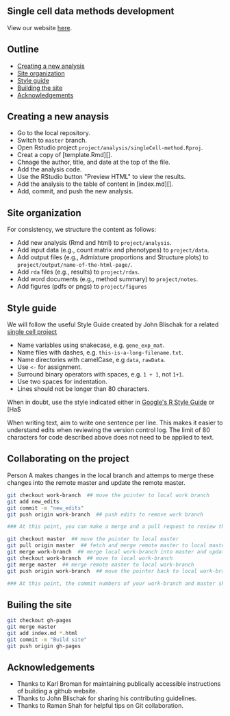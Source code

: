 ## Single cell data methods development

View our website [here](https://jhsiao999.github.io/singleCell-method).

## Outline

*  [Creating a new analysis](#creating-a-new-analysis)
*  [Site organization](#site-organization)
*  [Style guide](#style-guide)
*  [Building the site](#building-the-site)
*  [Acknowledgements](#acknowledgements)


## Creating a new anaysis

*  Go to the local repository. 
*  Switch to `master` branch.
*  Open Rstudio project `project/analysis/singleCell-method.Rproj`.
*  Creat a copy of [template.Rmd][].
*  Chnage the author, title, and date at the top of the file.
*  Add the analysis code.
*  Use the RStudio button "Preview HTML" to view the results.
*  Add the analysis to the table of content in [index.md][].
*  Add, commit, and push the new analysis.


## Site organization

For consistency, we structure the content as follows:

*  Add new analysis (Rmd and html) to `project/analysis`.
*  Add input data (e.g., count matrix and phenotypes) to `project/data`.
*  Add output files (e.g., Admixture proportions and Structure plots)
   to `project/output/name-of-the-html-page/`.
*  Add `rda` files (e.g., results) to `project/rdas`.
*  Add word documents (e.g., method summary) to `project/notes`.
*  Add figures (pdfs or pngs) to `project/figures`



## Style guide

We will follow the useful Style Guide created by John Blischak for a
related [single cell project]()

*  Name variables using snakecase, e.g. `gene_exp_mat`.
*  Name files with dashes, e.g. `this-is-a-long-filename.txt`.
*  Name directories with camelCase, e.g `data`, `rawData`.
*  Use `<-` for assignment.
*  Surround binary operators with spaces, e.g. `1 + 1`, not `1+1`.
*  Use two spaces for indentation.
*  Lines should not be longer than 80 characters.

When in doubt, use the style indicated either in [Google's R Style Guide][google-style] or [Ha$

When writing text, aim to write one sentence per line.
This makes it easier to understand edits when reviewing the version control log.
The limit of 80 characters for code described above does not need to be applied to text.

[google-style]: https://google-styleguide.googlecode.com/svn/trunk/Rguide.xml
[hadley-style]: http://r-pkgs.had.co.nz/style.html


## Collaborating on the project

Person A makes changes in the local branch and attemps to merge these changes into the remote master and update the remote master.

```bash
git checkout work-branch  ## move the pointer to local work branch
git add new_edits
git commit -m "new_edits" 
git push origin work-branch  ## push edits to remove work branch

### At this point, you can make a merge and a pull request to review the edits 

git checkout master  ## move the pointer to local master
git pull origin master  ## fetch and merge remote master to local master
git merge work-branch  ## merge local work-branch into master and update master 
git checkout work-branch  ## move to local work-branch
git merge master  ## merge remote master to local work-branch
git push origin work-branch  ## move the pointer back to local work-branch

### At this point, the commit numbers of your work-branch and master should be the same!!!!!!!!!!!!!!!!!!!

```

## Builing the site

```bash
git checkout gh-pages
git merge master
git add index.md *.html
git commit -m "Build site"
git push origin gh-pages
```


## Acknowledgements

*  Thanks to Karl Broman for maintaining publically accessible 
   instructions of building a github website.
*  Thanks to John Blischak for sharing his contributing guidelines.
*  Thanks to Raman Shah for helpful tips on Git collaboration.
